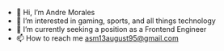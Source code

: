 - 👋 Hi, I’m Andre Morales
- 👀 I’m interested in gaming, sports, and all things technology
- 🌱 I’m currently seeking a position as a Frontend Engineer
- 📫 How to reach me asm13august95@gmail.com

<!---
dremo1995/dremo1995 is a ✨ special ✨ repository because its `README.md` (this file) appears on your GitHub profile.
You can click the Preview link to take a look at your changes.
--->
